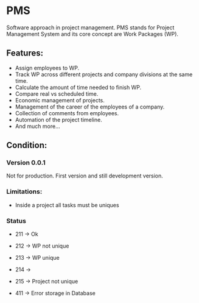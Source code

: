 # PMS

Software approach in project management. PMS stands for Project Management System and its core concept are Work Packages (WP).

## Features:
- Assign employees to WP.
- Track WP across different projects and company divisions at the same time.
- Calculate the amount of time needed to finish WP.
- Compare real vs scheduled time.
- Economic management of projects.
- Management of the career of the employees of a company.
- Collection of comments from employees.
- Automation of the project timeline.
- And much more...
  
## Condition:

### Version 0.0.1
Not for production. First version and still development version.

### Limitations:

- Inside a project all tasks must be uniques

### Status

- 211 -> Ok
- 212 -> WP not unique
- 213 -> WP unique
- 214 ->  
- 215 -> Project not unique 


- 411 -> Error storage in Database


